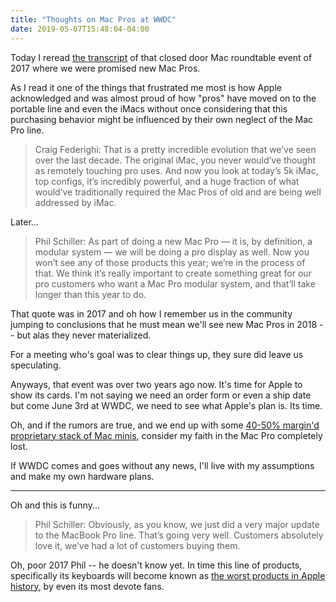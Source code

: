```yaml
---
title: "Thoughts on Mac Pros at WWDC"
date: 2019-05-07T15:48:04-04:00
---
```


Today I reread [the transcript](https://techcrunch.com/2017/04/06/transcript-phil-schiller-craig-federighi-and-john-ternus-on-the-state-of-apples-pro-macs/) of that closed door Mac roundtable event of 2017 where we were promised new Mac Pros. 

As I read it one of the things that frustrated me most is how Apple acknowledged and was almost proud of how "pros" have moved on to the portable line and even the iMacs without once considering that this purchasing behavior might be influenced by their own neglect of the Mac Pro line.

> Craig Federighi: That is a pretty incredible evolution that we’ve seen over the last decade. The original iMac, you never would’ve thought as remotely touching pro uses. And now you look at today’s 5k iMac, top configs, it’s incredibly powerful, and a huge fraction of what would’ve traditionally required the Mac Pros of old and are being well addressed by iMac.

Later...

> Phil Schiller: As part of doing a new Mac Pro — it is, by definition, a modular system — we will be doing a pro display as well. Now you won’t see any of those products this year; we’re in the process of that. We think it’s really important to create something great for our pro customers who want a Mac Pro modular system, and that’ll take longer than this year to do.

That quote was in 2017 and oh how I remember us in the community jumping to conclusions that he must mean we'll see new Mac Pros in 2018 -- but alas they never materialized. 

For a meeting who's goal was to clear things up, they sure did leave us speculating.

Anyways, that event was over two years ago now. It's time for Apple to show its cards. I'm not saying we need an order form or even a ship date but come June 3rd at WWDC, we need to see what Apple's plan is. Its time.

Oh, and if the rumors are true, and we end up with some [40-50% margin'd proprietary stack of Mac minis](https://www.youtube.com/watch?v=AASFgpGFVkY), consider my faith in the Mac Pro completely lost.

If WWDC comes and goes without any news, I'll live with my assumptions and make my own hardware plans.

---

Oh and this is funny...

> Phil Schiller: Obviously, as you know, we just did a very major update to the MacBook Pro line. That’s going very well. Customers absolutely love it, we’ve had a lot of customers buying them.

Oh, poor 2017 Phil -- he doesn't know yet. In time this line of products, specifically its keyboards will become known as [the worst products in Apple history](https://daringfireball.net/linked/2019/03/27/strn-kyboard), by even its most devote fans.
